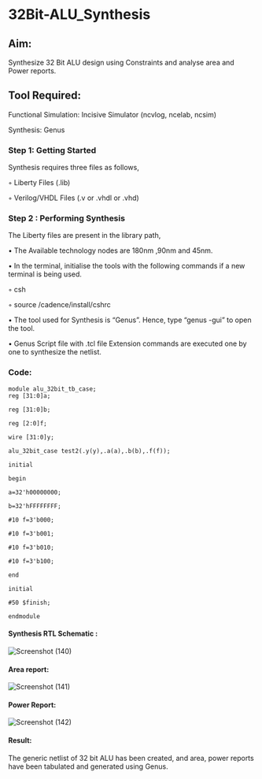 # 32Bit-ALU_Synthesis

## Aim:

Synthesize 32 Bit ALU design using Constraints and analyse area and Power reports.

## Tool Required:

Functional Simulation: Incisive Simulator (ncvlog, ncelab, ncsim)

Synthesis: Genus

### Step 1: Getting Started

Synthesis requires three files as follows,

◦ Liberty Files (.lib)

◦ Verilog/VHDL Files (.v or .vhdl or .vhd)

### Step 2 : Performing Synthesis

The Liberty files are present in the library path,

• The Available technology nodes are 180nm ,90nm and 45nm.

• In the terminal, initialise the tools with the following commands if a new terminal is being
used.

◦ csh

◦ source /cadence/install/cshrc

• The tool used for Synthesis is “Genus”. Hence, type “genus -gui” to open the tool.

• Genus Script file with .tcl file Extension commands are executed one by one to synthesize the netlist.
### Code:
```
module alu_32bit_tb_case;
reg [31:0]a;

reg [31:0]b;

reg [2:0]f;

wire [31:0]y;

alu_32bit_case test2(.y(y),.a(a),.b(b),.f(f));

initial

begin

a=32'h00000000;

b=32'hFFFFFFFF;

#10 f=3'b000;

#10 f=3'b001;

#10 f=3'b010;

#10 f=3'b100;

end

initial

#50 $finish;

endmodule
```

#### Synthesis RTL Schematic :
![Screenshot (140)](https://github.com/user-attachments/assets/755eba6b-5515-4b60-a998-610dcf9bb21e)

#### Area report:
![Screenshot (141)](https://github.com/user-attachments/assets/56c1b419-128b-4c1c-9beb-0e627233d240)

#### Power Report:
![Screenshot (142)](https://github.com/user-attachments/assets/da3fba5e-b0d1-4b2d-9492-3cabea0244b7)

#### Result: 

The generic netlist of 32 bit ALU  has been created, and area, power reports have been tabulated and generated using Genus.
